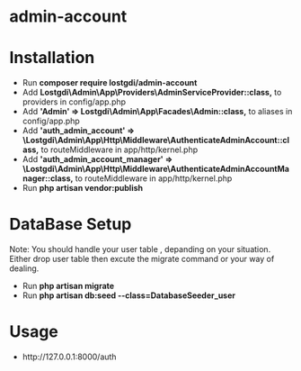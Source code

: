﻿# admin-account

<h1>Installation</h1>
<ul>
  <li>Run <b>composer require lostgdi/admin-account</b></li>
  <li>Add <b>Lostgdi\Admin\App\Providers\AdminServiceProvider::class,</b> to providers in config/app.php</li>
  <li>Add <b>'Admin' => Lostgdi\Admin\App\Facades\Admin::class,</b> to aliases in config/app.php</li>
  <li>Add <b>'auth_admin_account' => \Lostgdi\Admin\App\Http\Middleware\AuthenticateAdminAccount::class,</b> to routeMiddleware in app/http/kernel.php</li>
  <li>Add <b>'auth_admin_account_manager' => \Lostgdi\Admin\App\Http\Middleware\AuthenticateAdminAccountManager::class,</b> to routeMiddleware in app/http/kernel.php</li>
  <li>Run <b>php artisan vendor:publish</b></li>
  
</ul>

<h1>DataBase Setup</h1>
<caption>Note: You should handle your user table , depanding on your situation. Either drop user table then excute the migrate command or your way of dealing.</caption>
<ul>
  <li>Run <b>php artisan migrate</b></li>
  <li>Run <b>php artisan db:seed --class=DatabaseSeeder_user</b></li>
</ul>

<h1>Usage</h1>
<ul>
  <li>http://127.0.0.1:8000/auth</li>
</ul>


